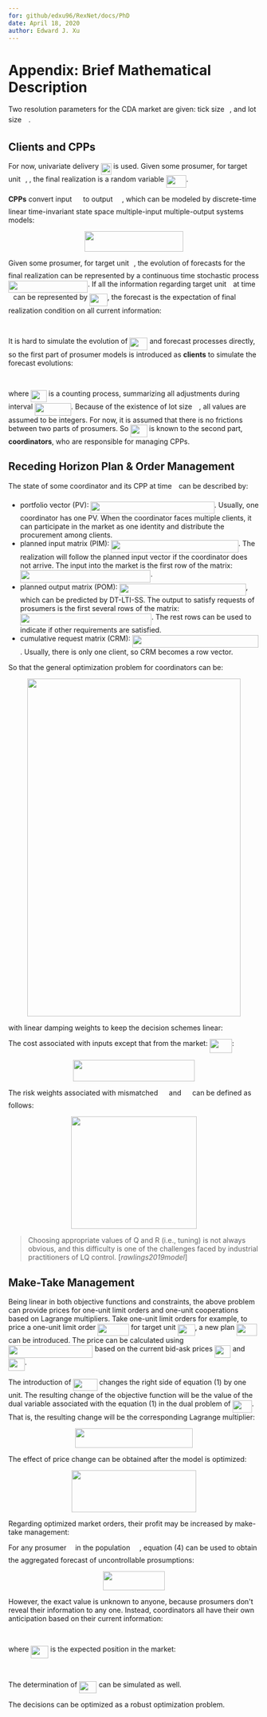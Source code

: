 ```yaml
---
for: github/edxu96/RexNet/docs/PhD
date: April 18, 2020
author: Edward J. Xu
---
```


# Appendix: Brief Mathematical Description

Two resolution parameters for the CDA market are given: tick size <img src="/docs/PhD/tex/7ccca27b5ccc533a2dd72dc6fa28ed84.svg?invert_in_darkmode&sanitize=true" align=middle width=6.672392099999992pt height=14.15524440000002pt/>, and lot size <img src="/docs/PhD/tex/8cda31ed38c6d59d14ebefa440099572.svg?invert_in_darkmode&sanitize=true" align=middle width=9.98290094999999pt height=14.15524440000002pt/>.

## Clients and CPPs

For now, univariate delivery <img src="/docs/PhD/tex/12db77e83e760808caf636deecc1b7f2.svg?invert_in_darkmode&sanitize=true" align=middle width=21.27850394999999pt height=22.63846199999998pt/> is used. Given some prosumer, for target unit <img src="/docs/PhD/tex/77a3b857d53fb44e33b53e4c8b68351a.svg?invert_in_darkmode&sanitize=true" align=middle width=5.663225699999989pt height=21.68300969999999pt/>, , the final realization is a random variable <img src="/docs/PhD/tex/a75ad4aa393d50109470b1783c9a8858.svg?invert_in_darkmode&sanitize=true" align=middle width=40.23981884999999pt height=24.65753399999998pt/>.

__CPPs__ convert input <img src="/docs/PhD/tex/35531be55273dc37ee90083451d089ff.svg?invert_in_darkmode&sanitize=true" align=middle width=14.54330789999999pt height=22.55708729999998pt/> to output <img src="/docs/PhD/tex/26eb59da31fb48cb17abfe4c6dc80375.svg?invert_in_darkmode&sanitize=true" align=middle width=14.554737449999989pt height=22.55708729999998pt/>, which can be modeled by discrete-time linear time-invariant state space multiple-input multiple-output systems models:

<p align="center"><img src="/docs/PhD/tex/136e337163670748e8a023cdacbbdf5b.svg?invert_in_darkmode&sanitize=true" align=middle width=197.1942456pt height=41.09589pt/></p>

Given some prosumer, for target unit <img src="/docs/PhD/tex/77a3b857d53fb44e33b53e4c8b68351a.svg?invert_in_darkmode&sanitize=true" align=middle width=5.663225699999989pt height=21.68300969999999pt/>, the evolution of forecasts for the final realization can be represented by a continuous time stochastic process <img src="/docs/PhD/tex/017af907c9ee548fa4f14ee833a377dd.svg?invert_in_darkmode&sanitize=true" align=middle width=159.47178719999997pt height=24.65753399999998pt/>. If all the information regarding target unit <img src="/docs/PhD/tex/77a3b857d53fb44e33b53e4c8b68351a.svg?invert_in_darkmode&sanitize=true" align=middle width=5.663225699999989pt height=21.68300969999999pt/> at time <img src="/docs/PhD/tex/4f4f4e395762a3af4575de74c019ebb5.svg?invert_in_darkmode&sanitize=true" align=middle width=5.936097749999991pt height=20.221802699999984pt/> can be represented by <img src="/docs/PhD/tex/12b5eaf62fb13bb62362010f291fec9d.svg?invert_in_darkmode&sanitize=true" align=middle width=36.06650684999999pt height=24.65753399999998pt/>, the forecast is the expectation of final realization condition on all current information:

<p align="center"><img src="/docs/PhD/tex/42ffd7d08590f64e272fab6ecc6b3c1c.svg?invert_in_darkmode&sanitize=true" align=middle width=159.21054435pt height=16.438356pt/></p>

It is hard to simulate the evolution of <img src="/docs/PhD/tex/12b5eaf62fb13bb62362010f291fec9d.svg?invert_in_darkmode&sanitize=true" align=middle width=36.06650684999999pt height=24.65753399999998pt/> and forecast processes directly, so the first part of prosumer models is introduced as __clients__ to simulate the forecast evolutions:

<p align="center"><img src="/docs/PhD/tex/cbc5497c51d9411529a83fae3969533b.svg?invert_in_darkmode&sanitize=true" align=middle width=151.2338421pt height=16.438356pt/></p>

where <img src="/docs/PhD/tex/0473c769f4d060e18f4e58ee0eff6fad.svg?invert_in_darkmode&sanitize=true" align=middle width=31.83898079999999pt height=24.65753399999998pt/> is a counting process, summarizing all adjustments during interval <img src="/docs/PhD/tex/65d9092b6b056d164248577af7ef7e48.svg?invert_in_darkmode&sanitize=true" align=middle width=73.02222014999998pt height=24.65753399999998pt/>. Because of the existence of lot size <img src="/docs/PhD/tex/8cda31ed38c6d59d14ebefa440099572.svg?invert_in_darkmode&sanitize=true" align=middle width=9.98290094999999pt height=14.15524440000002pt/>, all values are assumed to be integers. For now, it is assumed that there is no frictions between two parts of prosumers. So <img src="/docs/PhD/tex/dd4df8f644567ec3a64f4bf61e6eed96.svg?invert_in_darkmode&sanitize=true" align=middle width=33.58931564999999pt height=24.65753399999998pt/> is known to the second part, __coordinators__, who are responsible for managing CPPs.

## Receding Horizon Plan & Order Management

The state of some coordinator and its CPP at time <img src="/docs/PhD/tex/4f4f4e395762a3af4575de74c019ebb5.svg?invert_in_darkmode&sanitize=true" align=middle width=5.936097749999991pt height=20.221802699999984pt/> can be described by:

- portfolio vector (PV): <img src="/docs/PhD/tex/b00b9a11472eca8ebdf8bbc604306040.svg?invert_in_darkmode&sanitize=true" align=middle width=248.17180244999997pt height=24.65753399999998pt/>. Usually, one coordinator has one PV. When the coordinator faces multiple clients, it can participate in the market as one identity and distribute the procurement among clients.
- planned input matrix (PIM): <img src="/docs/PhD/tex/668f272627c4fa022397c3f44cebb5da.svg?invert_in_darkmode&sanitize=true" align=middle width=255.27874679999994pt height=24.65753399999998pt/>. The realization will follow the planned input vector if the coordinator does not arrive. The input into the market is the first row of the matrix: <img src="/docs/PhD/tex/9d70541f2131154413d8a9691f3578c9.svg?invert_in_darkmode&sanitize=true" align=middle width=261.64426364999997pt height=24.65753399999998pt/>.
- planned output matrix (POM): <img src="/docs/PhD/tex/44f0a4b5aa60b1ffe745f660bcafc21c.svg?invert_in_darkmode&sanitize=true" align=middle width=253.7148372pt height=24.65753399999998pt/>, which can be predicted by DT-LTI-SS. The output to satisfy requests of prosumers is the first several rows of the matrix: <img src="/docs/PhD/tex/debfc122f747f050a6adef9329e423c9.svg?invert_in_darkmode&sanitize=true" align=middle width=263.61878729999995pt height=24.65753399999998pt/>. The rest rows can be used to indicate if other requirements are satisfied.
- cumulative request matrix (CRM): <img src="/docs/PhD/tex/3fcaa261c58c910e531dfaa7812c5524.svg?invert_in_darkmode&sanitize=true" align=middle width=253.4522694pt height=24.65753399999998pt/>. Usually, there is only one client, so CRM becomes a row vector.

So that the general optimization problem for coordinators can be:

<p align="center"><img src="/docs/PhD/tex/444b8907bb57ee25d3a8d277251d505a.svg?invert_in_darkmode&sanitize=true" align=middle width=428.63463885pt height=676.0912586999999pt/></p>

with linear damping weights to keep the decision schemes linear:

The cost associated with inputs except that from the market: <img src="/docs/PhD/tex/c00372c0536d1897d33ae64575183742.svg?invert_in_darkmode&sanitize=true" align=middle width=44.88589214999999pt height=27.91243950000002pt/>:

<p align="center"><img src="/docs/PhD/tex/e894ddf9b6efc8d5a23e7a5e7b1e978f.svg?invert_in_darkmode&sanitize=true" align=middle width=244.76593845pt height=43.379419049999996pt/></p>

The risk weights associated with mismatched <img src="/docs/PhD/tex/61ccc6d099c3b104d8de703a10b20230.svg?invert_in_darkmode&sanitize=true" align=middle width=14.20083224999999pt height=22.55708729999998pt/> and <img src="/docs/PhD/tex/3ea43a6103aedd6b0ed232d3f2a374b4.svg?invert_in_darkmode&sanitize=true" align=middle width=14.20083224999999pt height=22.55708729999998pt/> can be defined as follows:

<p align="center"><img src="/docs/PhD/tex/17b929f289f2fe228aa41907f77d49e1.svg?invert_in_darkmode&sanitize=true" align=middle width=251.45578919999997pt height=224.7997125pt/></p>

> Choosing appropriate values of Q and R (i.e., tuning) is not always obvious, and this difficulty is one of the challenges faced by industrial practitioners of LQ control. [_rawlings2019model_]

## Make-Take Management

Being linear in both objective functions and constraints, the above problem can provide prices for one-unit limit orders and one-unit cooperations based on Lagrange multipliers. Take one-unit limit orders for example, to price a one-unit limit order <img src="/docs/PhD/tex/1161987854e9308a987f774c131ea730.svg?invert_in_darkmode&sanitize=true" align=middle width=62.90453234999998pt height=24.65753399999998pt/> for target unit <img src="/docs/PhD/tex/8d1a78f3c7c6efdefdef6ecaf333edd8.svg?invert_in_darkmode&sanitize=true" align=middle width=34.82978564999999pt height=22.831056599999986pt/>, a new plan <img src="/docs/PhD/tex/8be54632fd8381f60b2977c77684015d.svg?invert_in_darkmode&sanitize=true" align=middle width=41.10164024999999pt height=24.65753399999998pt/> can be introduced. The price can be calculated using <img src="/docs/PhD/tex/64a1e139deec42c40db51b56c161341b.svg?invert_in_darkmode&sanitize=true" align=middle width=169.48032089999998pt height=24.65753399999998pt/> based on the current bid-ask prices <img src="/docs/PhD/tex/198ec338f865b3bd32348201cc7871b7.svg?invert_in_darkmode&sanitize=true" align=middle width=32.168949449999985pt height=24.65753399999998pt/> and <img src="/docs/PhD/tex/b53ac7d921eee1159278bc69d9383682.svg?invert_in_darkmode&sanitize=true" align=middle width=33.01369664999999pt height=24.65753399999998pt/>.

The introduction of <img src="/docs/PhD/tex/4b2d49c087ea9ba18547240a8fa41745.svg?invert_in_darkmode&sanitize=true" align=middle width=48.56757839999999pt height=24.65753399999998pt/> changes the right side of equation (1) by one unit. The resulting change of the objective function will be the value of the dual variable associated with the equation (1) in the dual problem of <img src="/docs/PhD/tex/b89e55c1530fb3b9cc3ff36884729fa9.svg?invert_in_darkmode&sanitize=true" align=middle width=38.46235469999999pt height=24.65753399999998pt/>. That is, the resulting change will be the corresponding Lagrange multiplier:

<p align="center"><img src="/docs/PhD/tex/d0f966420e92b22affcf5ce2b260d08b.svg?invert_in_darkmode&sanitize=true" align=middle width=236.7749571pt height=38.83491479999999pt/></p>

The effect of price change can be obtained after the model is optimized:

<p align="center"><img src="/docs/PhD/tex/f4416fdbea90c446dbc75f932862ddb6.svg?invert_in_darkmode&sanitize=true" align=middle width=250.63330214999996pt height=84.24519509999999pt/></p>

Regarding optimized market orders, their profit may be increased by make-take management:

For any prosumer <img src="/docs/PhD/tex/55a049b8f161ae7cfeb0197d75aff967.svg?invert_in_darkmode&sanitize=true" align=middle width=9.86687624999999pt height=14.15524440000002pt/> in the population <img src="/docs/PhD/tex/f9c4988898e7f532b9f826a75014ed3c.svg?invert_in_darkmode&sanitize=true" align=middle width=14.99998994999999pt height=22.465723500000017pt/>, equation (4) can be used to obtain the aggregated forecast of uncontrollable prosumptions:

<p align="center"><img src="/docs/PhD/tex/25dd51fe9d2b19dccaccf991344f9d58.svg?invert_in_darkmode&sanitize=true" align=middle width=123.9416838pt height=37.775108249999995pt/></p>

However, the exact value is unknown to anyone, because prosumers don't reveal their information to any one. Instead, coordinators all have their own anticipation based on their current information:

<p align="center"><img src="/docs/PhD/tex/f7200d179c65a11e4dcbadb58adb1bfc.svg?invert_in_darkmode&sanitize=true" align=middle width=212.42978129999997pt height=16.438356pt/></p>

where <img src="/docs/PhD/tex/1307d945728dfe6d10c801ad1c414f0b.svg?invert_in_darkmode&sanitize=true" align=middle width=35.37494894999999pt height=24.65753399999998pt/> is the expected position in the market:

<p align="center"><img src="/docs/PhD/tex/42c6f8c6f258f27d69a2141cca818578.svg?invert_in_darkmode&sanitize=true" align=middle width=212.4298605pt height=16.438356pt/></p>

The determination of <img src="/docs/PhD/tex/1307d945728dfe6d10c801ad1c414f0b.svg?invert_in_darkmode&sanitize=true" align=middle width=35.37494894999999pt height=24.65753399999998pt/> can be simulated as well.

The decisions can be optimized as a robust optimization problem.
